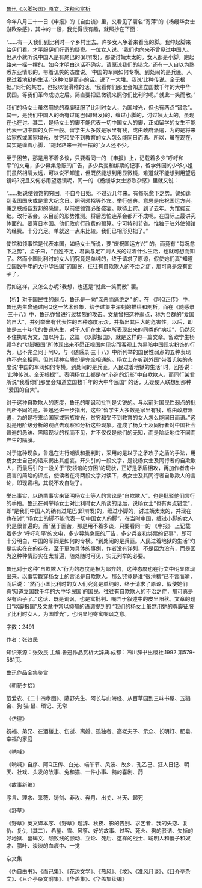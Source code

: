 [鲁迅《以脚报国》原文、注释和赏析](https://www.vrrw.net/wx/9635.html)

今年八月三十一日《申报》的《自由谈》里，又看见了署名“寄萍”的《杨缦华女士游欧杂感》，其中的一段，我觉得很有趣，就照抄在下面：

“……有一天我们到比利时一个乡村里去。许多女人争着来看我的脚。我伸起脚来给伊们看。才平服伊们好奇的疑窦。一位女人说。‘我们也向来不曾见过中国人。但从小就听说中国人是有尾巴的(即辫发)。都要讨姨太太的。女人都是小脚。跑起路来一摇一摆的。如今才明白这话不确实。请原谅我们的错念。’还有一人自以为熟悉东亚情形的。带着讥笑的态度说。‘中国的军阀如何专横。到处闹的是兵匪。人民过着地狱的生活。’这种似是而非的话。说了一大堆。我说‘此种传说。全无根据。’同行的某君。也报以很滑稽的话。‘我看你们那里会知道立国数千年的大中华民国。等我们革命成功之后。简直要把显微镜来照你们比利时呢。’ 就此一笑而散。”

我们的杨女士虽然用她的尊脚征服了比利时女人，为国增光，但也有两点“错念”。其一，是我们中国人的确有过尾巴(即辫发)的，缠过小脚的，讨过姨太太的，虽现在也在讨。其二，是杨女士的脚不能代表一切中国女人的脚，正如留学的女生不能代表一切中国的女性一般。留学生大多数是家里有钱，或由政府派遣，为的是将来给家族或国家增光，贫穷和受不到教育的女人怎么能同日而语。所以，虽在现在，其实是缠着小脚，“跑起路来一摇一摆的”女人还不少。

至于困苦，那是用不着多谈，只要看同一的 《申报》上，记载着多少“呼吁和平”的文电，多少募集急赈的广告，多少兵变和绑票的记事，留学外国的少爷小姐们虽然相隔太远，可以说不知道，但既然能想到用显微镜，难道就不能想到用望远镜吗?况且又何必用望远镜呢，同一的 《杨缦华女士游欧杂感》里就又说：

“……据说使领馆的穷困。不自今日始。不过近几年来。有每况愈下之势。譬如逢到我国国庆或是重大纪念日。照例须招等外宾。举行盛典。意思是庆祝国运方兴。兼之联络各友邦的感情。以前使领馆必备盛宴。款待上宾。到了去年。为馆费支绌。改行茶会。以目前的形势推测。将后恐怕连茶会都开不成呢。在国际上最讲究体面的。要算日本国。他们政府行政费的预算。宁可特别节省。惟独于驻外使领馆的经费。十分充足。单就这一点来比较。我们已相形见拙了。”

使馆和领事馆是代表本国，如杨女士所说，要“庆祝国运方兴” 的，而竟有 “每况愈下之势”，孟子曰，“百姓不足，君孰与足?”则人民的过着什么生活，也就可想而知了。然而小国比利时的女人们究竟是单纯的，终于请求了原谅，假使她们真“知道立国数千年的大中华民国”的国民，往往有自欺欺人的不治之症，那可真是没有面子了。

假如这样，又怎么办呢?我想，也还是“就此一笑而散” 罢。



【析】对于国民性的弱点，鲁迅是一向“深恶而痛绝之” 的。在 《阿Q正传》 中，鲁迅先生曾通过阿Q这一艺术形象，给予过集中深刻的描绘和剖析，而在《随感录·三十八》中，鲁迅亦曾进行过猛烈的攻击。文章曾把这种弱点，称为合群的“爱国的自大”，并列举出有代表性的五种态度示众，并指出其巨大的危害性。以后，即使是三十年代的鲁迅先生，对于人们在生活中所表现出来的同类的“病状”，仍然忍不住执笔为文，加以抨击，这篇 《以脚报国》，就是这样的一篇文章。留欧学生杨缦华的“以脚报国”所体现出来不愿正视国内现实而客观上为黑暗中国现实粉饰的行为，已不完全同于阿Q，与《随感录·三十八》中所列举的国民性弱点的五种表现也不完全相同，但其精神实质却是完全相通的。杨女士在听到外国“带着讥笑的态度说‘中国的军阀如何专横。到处闹的是兵匪。人民过着地狱的生活’ 时，回答说： ‘此种传说。全无根据’”。表明杨女士都是在“心造的幻影”中自欺欺人，而同行某君所说“我看你们那里会知道立国数千年的大中华民国” 的话，无疑使人联想到那种 “爱国的自大”。

对于这种自欺欺人的态度，鲁迅的嘲讽和批判是尖锐的。与以前对国民性弱点的批判所不同的是，鲁迅还进一步指出，这些“留学生大多数是家里有钱，或由政府派遣，为的是将来给国家或家族增光，贫穷和受不到教育的女人怎么能同日而语。”这就是用阶级分析的观点去观察和分析这些现象。造成了杨女士及同行者对中国社会普遍的愚昧、黑暗现状的视而不见，并不仅仅是他们的无知，而是阶级地位不同而产生的隔膜。

对于这种现象，鲁迅在进行嘲讽和批判时，采用的是以子之矛攻子之盾的手法，用杨女士自己的话来揭出其虚妄。开头引的一段文字，是说杨女士及同行者的自欺欺人，而最后引的一段关于“使领馆的穷困”的现状，正好是矛盾相攻，再加作者击中要害的简略的评点，使读者在将两段文字对读下，杨女士及其同行者自欺欺人的言论，即现窘相，其说不攻自破了。

举出事实，以确凿事实来证明杨女士等人的言论是“自欺欺人”，也是批驳他们言行的手段。鲁迅在列举杨女士对比利时女人所谈的话后，说杨女士“也有两点错念”，即“是我们中国人的确有过尾巴(即辫发)的，缠过小脚的，讨过姨太太的，并现在也在讨”;“杨女士的脚不能代表一切中国女人的脚”，在当时中国，缠过小脚的女人仍是很普遍的。而“至于困苦，那是用不着多谈，只要看同一的 《申报》 上记载着多少 ‘呼吁和平’的文电，多少募集急赈的厂告，多少兵变和绑票的记事”，即可十分明白，中国的军阀是如何的专横。“到处闹的是兵匪。人民过着地狱的生活”均是实实在在的存在。至于更为具体的事例，作者没有详列，不是因为没有，而是因为这种种情形实在太普遍，随处随时可见，实无列举的必要。

鲁迅对于这种“自欺欺人”行为的态度是极为鄙弃的，这种态度也在行文中明显体现出来。以事实戳穿杨女士的言论是自欺欺人。那么究竟是谁“很滑稽”已不言而喻，而后说：“然而小国比利时的女人们究竟是单纯的，终于请求了原谅，假使她们真‘知道立国数千年的大中华民国’的国民，往往有自欺欺人的不治之症，那可真是没有面子了。”这话，既是讥讽，也是寓批判、嘲弄于叙述中的皮里阳秋。文章的题目“以脚报国”及文章中常以抑郁的语调提到的 “我们的杨女士虽然用她的尊脚征服了比利时女人，为国增光”，也明显地寄寓嘲讽之意。

字数：2491

作者：张效民

知识来源：张效民 主编.鲁迅作品赏析大辞典.成都：四川辞书出版社.1992.第579-581页.

鲁迅作品全集鉴赏

《朝花夕拾》

范爱农、《二十四孝图》、藤野先生、阿长与山海经、从百草园到三味书屋、五猖会、狗·猫·鼠、琐记、无常

《仿徨》

祝福、弟兄、在酒楼上、伤逝、离婚、孤独者、高老夫子、示众、长明灯、肥皂、幸福的家庭

《呐喊》

《呐喊》自序、阿Q正传、白光、端午节、风波、故乡、孔乙己、狂人日记、明天、社戏、头发的故事、兔和猫、一件小事、鸭的喜剧、药

《故事新编》

序言、理水、采薇、铸剑、非攻、奔月、出关、补天、起死

《野草》

《野草》英文译本序、《野草》题辞、秋夜、影的告别、求乞者、我的失恋、复仇、复仇〔其二〕、希望、雪、风筝、好的故事、过客、死火、狗的驳诘、失掉的好地狱、墓碣文、颓败线的颤动、立论、死后、这样的战士、聪明人和傻子和奴才、腊叶、淡淡的血痕中、一觉

杂文集

《伪自由书》、《而己集》、《花边文学》、《热风》、《坟》、《准风月谈》、《且介亭杂文》、《且介亭杂文附集》、《华盖集》、《华盖集续编》

